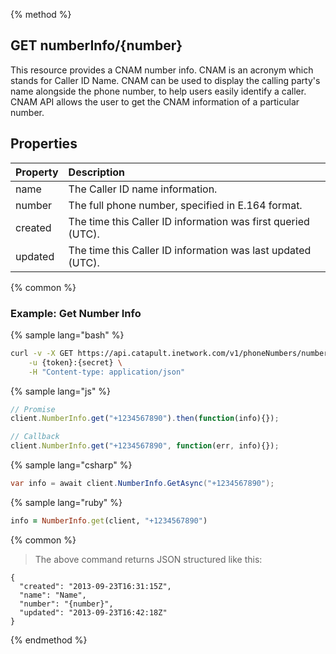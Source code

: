 {% method %}
## GET numberInfo/{number}
This resource provides a CNAM number info. CNAM is an acronym which stands for Caller ID Name. CNAM can be used to display the calling party's name alongside the phone number, to help users easily identify a caller. CNAM API allows the user to get the CNAM information of a particular number.

## Properties
| Property | Description                                                  |
|:---------|:-------------------------------------------------------------|
| name     | The Caller ID name information.                              |
| number   | The full phone number, specified in E.164 format.            |
| created  | The time this Caller ID information was first queried (UTC). |
| updated  | The time this Caller ID information was last updated (UTC).  |

{% common %}
### Example: Get Number Info

{% sample lang="bash" %}
```bash
curl -v -X GET https://api.catapult.inetwork.com/v1/phoneNumbers/numberInfo/{number} \
	-u {token}:{secret} \
	-H "Content-type: application/json"
```

{% sample lang="js" %}
```js
// Promise
client.NumberInfo.get("+1234567890").then(function(info){});

// Callback
client.NumberInfo.get("+1234567890", function(err, info){});
```

{% sample lang="csharp" %}
```csharp
var info = await client.NumberInfo.GetAsync("+1234567890");
```

{% sample lang="ruby" %}
```ruby
info = NumberInfo.get(client, "+1234567890")
```

{% common %}
> The above command returns JSON structured like this:

```
{
  "created": "2013-09-23T16:31:15Z",
  "name": "Name",
  "number": "{number}",
  "updated": "2013-09-23T16:42:18Z"
}
```
{% endmethod %}
